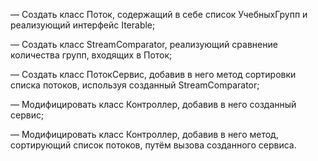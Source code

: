 — Создать класс Поток, содержащий в себе список УчебныхГрупп и 
реализующий интерфейс Iterable;

— Создать класс StreamComparator, реализующий сравнение 
количества групп, входящих в Поток;

— Создать класс ПотокСервис, добавив в него метод сортировки 
списка потоков, используя созданный StreamComparator;

— Модифицировать класс Контроллер, добавив в него созданный сервис;

— Модифицировать класс Контроллер, добавив в него метод, сортирующий 
список потоков, путём вызова созданного сервиса.


